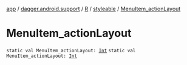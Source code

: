 [app](../../../index.md) / [dagger.android.support](../../index.md) / [R](../index.md) / [styleable](index.md) / [MenuItem_actionLayout](./-menu-item_action-layout.md)

# MenuItem_actionLayout

`static val MenuItem_actionLayout: `[`Int`](https://kotlinlang.org/api/latest/jvm/stdlib/kotlin/-int/index.html)
`static val MenuItem_actionLayout: `[`Int`](https://kotlinlang.org/api/latest/jvm/stdlib/kotlin/-int/index.html)